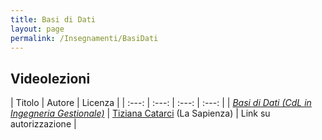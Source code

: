 ```yaml
---
title: Basi di Dati
layout: page
permalink: /Insegnamenti/BasiDati
---
```


## Videolezioni

| Titolo | Autore | Licenza |
| :---: | :---: | :---: | :---: |
| [_Basi di Dati (CdL in Ingegneria Gestionale)_](https://www.youtube.com/playlist?list=PLAQopGWlIcyZ7CN1sefdnCusfoodLP931) | [Tiziana Catarci](https://www.diag.uniroma1.it/users/tiziana_catarci) (La Sapienza) | Link su autorizzazione |
